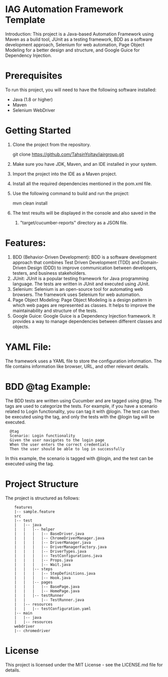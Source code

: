 

IAG Automation Framework Template 
==================================================================================

Introduction:
This project is a Java-based Automation Framework using Maven as a build tool, JUnit as a testing framework, BDD as a software development approach, Selenium for web automation, Page Object Modeling for a better design and structure, and Google Guice for Dependency Injection.

Prerequisites
==================================================================================
To run this project, you will need to have the following software installed:

- Java (1.8 or higher)
- Maven
- Selenium WebDriver

Getting Started
===========================

1. Clone the project from the repository.

   
      git clone https://github.com/TahsinYoltay/iairgroup.git
2. Make sure you have JDK, Maven, and an IDE installed in your system.

3. Import the project into the IDE as a Maven project.
4. Install all the required dependencies mentioned in the pom.xml file.
5. Use the following command to build and run the project:

   
    mvn clean install

6. The test results will be displayed in the console and also saved in the 
   1. "target/cucumber-reports" directory as a JSON file.


Features:
===========================
1. BDD (Behavior-Driven Development): BDD is a software development approach that combines Test Driven Development (TDD) and Domain-Driven Design (DDD) to improve communication between developers, testers, and business stakeholders.
2. JUnit: JUnit is a popular testing framework for Java programming language. The tests are written in JUnit and executed using JUnit.
3. Selenium: Selenium is an open-source tool for automating web browsers. The framework uses Selenium for web automation.
4. Page Object Modeling: Page Object Modeling is a design pattern in which web pages are represented as classes. It helps to improve the maintainability and structure of the tests.
5. Google Guice: Google Guice is a Dependency Injection framework. It provides a way to manage dependencies between different classes and objects.

YAML File:
===========================
The framework uses a YAML file to store the configuration information. The file contains information like browser, URL, and other relevant details.

BDD @tag Example:
===========================
The BDD tests are written using Cucumber and are tagged using @tag. The tags are used to categorize the tests. For example, if you have a scenario related to Login functionality, you can tag it with @login. The test can then be executed using the tag, and only the tests with the @login tag will be executed.

      @tag
      Scenario: Login functionality
      Given the user navigates to the login page
      When the user enters the correct credentials
      Then the user should be able to log in successfully

In this example, the scenario is tagged with @login, and the test can be executed using the tag.


Project Structure
=================
The project is structured as follows:

        features
        |-- sample.feature
        src
        |-- test
        |   |-- java
        |   |   |-- helper
        |   |   |   |-- BaseDriver.java
        |   |   |   |-- ChromeDriverManager.java
        |   |   |   |-- DriverManager.java
        |   |   |   |-- DriverManagerFactory.java
        |   |   |   |-- DriverTypes.java
        |   |   |   |-- TestConfigurations.java
        |   |   |   |-- Props.java
        |   |   |   |-- Wait.java
        |   |   |-- steps
        |   |   |   |-- StepDefinitions.java
        |   |   |   |-- Hook.java
        |   |   |-- pages
        |   |   |   |-- BasePage.java
        |   |   |   |-- HomePage.java
        |   |   |-- testRunner
        |   |       |-- TestRunner.java
        |   |-- resources
        |   |   |-- testConfiguration.yaml
        |-- main
        |   |-- java
        |   |-- resources
        webdriver
        |-- chromedriver



License
=================
This project is licensed under the MIT License - see the LICENSE.md file for details.



